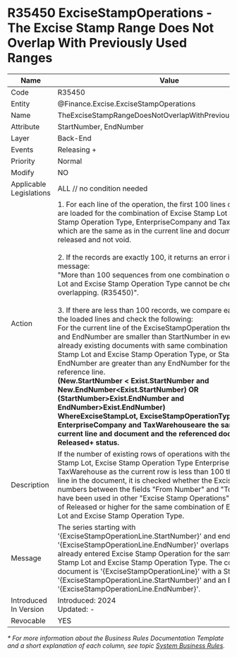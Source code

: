 ﻿---
erp.type: business-rule
erp.entity: Finance.Excise.ExciseStampOperations
---

# R35450 ExciseStampOperations - The Excise Stamp Range Does Not Overlap With Previously Used Ranges
| Name                    | Value                                                        |
| ----------------------- | ------------------------------------------------------------ |
| Code                    | R35450                                                       |
| Entity                  | @Finance.Excise.ExciseStampOperations                        |
| Name                    | TheExciseStampRangeDoesNotOverlapWithPreviouslyUsedRanges    |
| Attribute               | StartNumber, EndNumber                                       |
| Layer                   | Back-End                                                     |
| Events                  | Releasing +                                                  |
| Priority                | Normal                                                       |
| Modify                  | NO                                                           |
| Applicable Legislations | ALL // no condition needed                                   |
| Action                  | 1. For each line of the operation, the first 100 lines of operations are loaded for the combination of Excise Stamp Lot and Excise Stamp Operation Type, EnterpriseCompany and TaxWarehouse which are the same as in the current line and document and are released and not void.<br/><br/>2. If the records are exactly 100, it returns an error informational message:<br />"More than 100 sequences from one combination of Excise Stamp Lot and Excise Stamp Operation Type cannot be checked for overlapping. (R35450)".<br /><br />3. If there are less than 100 records, we compare each line with the loaded lines and check the following:<br />For the current line of the ExciseStampOperation the StartNumber and EndNumber are smaller than StartNumber in every line in the already existing documents with same combination of Excise Stamp Lot and Excise Stamp Operation Type, or StartNumber and EndNumber are greater than any EndNumber for the same reference line.<br />**(New.StartNumber < Exist.StartNumber and New.EndNumber<Exist.StartNumber) OR (StartNumber>Exist.EndNumber and EndNumber>Exist.EndNumber) <br />WhereExciseStampLot,  ExciseStampOperationType,  EnterpriseCompany and TaxWarehouseare the same as in the current line and document and the referenced document has Released+ status.** |
| Description             | If the number of existing rows of operations with the same Excise Stamp Lot, Excise Stamp Operation Type EnterpriseCompany and TaxWarehouse as the current row is less than 100 then for each line in the document, it is checked whether the Excise Stamp numbers between the fields "From Number" and "To Number" have been used in other "Excise Stamp Operations" with a status of Released or higher for the same combination of Excise Stamp Lot and Excise Stamp Operation Type. |
| Message                 | The series starting with '{ExciseStampOperationLine.StartNumber}' and ending with '{ExciseStampOperationLine.EndNumber}' overlaps with an already entered Excise Stamp Operation for the same Excise Stamp Lot and Excise Stamp Operation Type. The conflicting document is '{ExciseStampOperationLine}' with a Start Number of '{ExciseStampOperationLine.StartNumber}' and an End Number of '{ExciseStampOperationLine.EndNumber}'. |
| Introduced In Version   | Introduced: 2024<br>Updated: -                               |
| Revocable               | YES                                                          |

*\* For more information about the Business Rules Documentation Template and a short explanation of each column, see
topic [System Business Rules](../templates/template-description-system-business-rules.md).*
